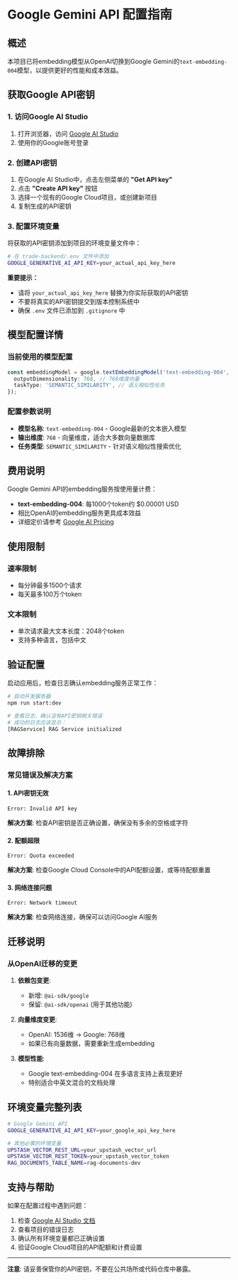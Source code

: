 # Google Gemini API 配置指南

## 概述

本项目已将embedding模型从OpenAI切换到Google Gemini的`text-embedding-004`模型，以提供更好的性能和成本效益。

## 获取Google API密钥

### 1. 访问Google AI Studio

1. 打开浏览器，访问 [Google AI Studio](https://aistudio.google.com/)
2. 使用你的Google账号登录

### 2. 创建API密钥

1. 在Google AI Studio中，点击左侧菜单的 **"Get API key"**
2. 点击 **"Create API key"** 按钮
3. 选择一个现有的Google Cloud项目，或创建新项目
4. 复制生成的API密钥

### 3. 配置环境变量

将获取的API密钥添加到项目的环境变量文件中：

```bash
# 在 trade-backend/.env 文件中添加
GOOGLE_GENERATIVE_AI_API_KEY=your_actual_api_key_here
```

**重要提示：**
- 请将 `your_actual_api_key_here` 替换为你实际获取的API密钥
- 不要将真实的API密钥提交到版本控制系统中
- 确保 `.env` 文件已添加到 `.gitignore` 中

## 模型配置详情

### 当前使用的模型配置

```typescript
const embeddingModel = google.textEmbeddingModel('text-embedding-004', {
  outputDimensionality: 768, // 768维度向量
  taskType: 'SEMANTIC_SIMILARITY', // 语义相似性任务
});
```

### 配置参数说明

- **模型名称**: `text-embedding-004` - Google最新的文本嵌入模型
- **输出维度**: `768` - 向量维度，适合大多数向量数据库
- **任务类型**: `SEMANTIC_SIMILARITY` - 针对语义相似性搜索优化

## 费用说明

Google Gemini API的embedding服务按使用量计费：

- **text-embedding-004**: 每1000个token约 $0.00001 USD
- 相比OpenAI的embedding服务更具成本效益
- 详细定价请参考 [Google AI Pricing](https://ai.google.dev/pricing)

## 使用限制

### 速率限制
- 每分钟最多1500个请求
- 每天最多100万个token

### 文本限制
- 单次请求最大文本长度：2048个token
- 支持多种语言，包括中文

## 验证配置

启动应用后，检查日志确认embedding服务正常工作：

```bash
# 启动开发服务器
npm run start:dev

# 查看日志，确认没有API密钥相关错误
# 成功的日志应该显示：
[RAGService] RAG Service initialized
```

## 故障排除

### 常见错误及解决方案

#### 1. API密钥无效
```
Error: Invalid API key
```
**解决方案**: 检查API密钥是否正确设置，确保没有多余的空格或字符

#### 2. 配额超限
```
Error: Quota exceeded
```
**解决方案**: 检查Google Cloud Console中的API配额设置，或等待配额重置

#### 3. 网络连接问题
```
Error: Network timeout
```
**解决方案**: 检查网络连接，确保可以访问Google AI服务

## 迁移说明

### 从OpenAI迁移的变更

1. **依赖包变更**:
   - 新增: `@ai-sdk/google`
   - 保留: `@ai-sdk/openai` (用于其他功能)

2. **向量维度变更**:
   - OpenAI: 1536维 → Google: 768维
   - 如果已有向量数据，需要重新生成embedding

3. **模型性能**:
   - Google text-embedding-004 在多语言支持上表现更好
   - 特别适合中英文混合的文档处理

## 环境变量完整列表

```bash
# Google Gemini API
GOOGLE_GENERATIVE_AI_API_KEY=your_google_api_key_here

# 其他必需的环境变量
UPSTASH_VECTOR_REST_URL=your_upstash_vector_url
UPSTASH_VECTOR_REST_TOKEN=your_upstash_vector_token
RAG_DOCUMENTS_TABLE_NAME=rag-documents-dev
```

## 支持与帮助

如果在配置过程中遇到问题：

1. 检查 [Google AI Studio 文档](https://ai.google.dev/docs)
2. 查看项目的错误日志
3. 确认所有环境变量都已正确设置
4. 验证Google Cloud项目的API配额和计费设置

---

**注意**: 请妥善保管你的API密钥，不要在公共场所或代码仓库中暴露。
